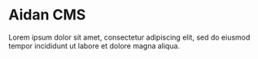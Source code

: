 # Aidan CMS

Lorem ipsum dolor sit amet, consectetur adipiscing elit, sed do eiusmod tempor incididunt ut labore et dolore magna aliqua.
